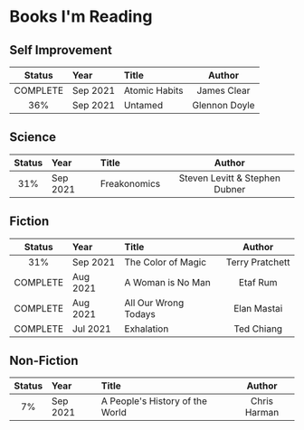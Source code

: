 # Books I'm Reading

## Self Improvement
|       Status      |   Year     | Title                                         |     Author                |
|:-----------------:|:-----------|:----------------------------------------------|:-------------------------:|
| COMPLETE          | Sep 2021   | Atomic Habits                                 | James Clear               |
| 36%               | Sep 2021   | Untamed                                       | Glennon Doyle             |

## Science
|       Status      |   Year     | Title                                         |     Author                |
|:-----------------:|:-----------|:----------------------------------------------|:-------------------------:|
| 31%               | Sep 2021   | Freakonomics                                  | Steven Levitt & Stephen Dubner |

## Fiction
|       Status      |   Year     | Title                                         |     Author                |
|:-----------------:|:-----------|:----------------------------------------------|:-------------------------:|
| 31%               | Sep 2021   | The Color of Magic                            | Terry Pratchett           |
| COMPLETE          | Aug 2021   | A Woman is No Man                             | Etaf Rum                  |
| COMPLETE          | Aug 2021   | All Our Wrong Todays                          | Elan Mastai               |
| COMPLETE          | Jul 2021   | Exhalation                                    | Ted Chiang                |

## Non-Fiction
|       Status      |   Year     | Title                                         |     Author                |
|:-----------------:|:-----------|:----------------------------------------------|:-------------------------:|
| 7%                | Sep 2021   | A People's History of the World               | Chris Harman              |